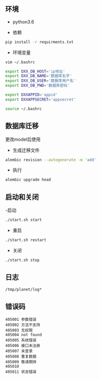 
##  环境

- python3.6

- 依赖

```bash
pip install -r requirments.txt
```

- 环境变量


```bash
vim ~/.bashrc
```
```bash
export DXX_DB_HOST='ip地址'
export DXX_DB_NAME='数据库名字'
export DXX_DB_USER='数据库用户名'                                                                                                                                                                 
export DXX_DB_PWD='数据库密码'

export DXXAPPID='appid'
export DXXAPPSECRET='appsecret'

```

```bash
source ~/.bashrc
```
## 数据库迁移

更改model后使用

- 生成迁移文件

```bash
alembic revision --autogenerate -m 'add'
```

- 执行
```bash
alembic upgrade head
```
## 启动和关闭
-启动
```bash
./start.sh start
```

- 重启
```bash
./start.sh restart
```
- 关闭
```bash
./start.sh stop
```

## 日志

```bash
/tmp/planet/log*
```

## 错误码
```
405001 参数错误
405002 方法不支持
405003 无权限
405004 not found
405005 系统错误 
405006 接口未注册
405007 未登录
405008 重复数据
405009 敬请期待
405010 
405011 状态错误
```

